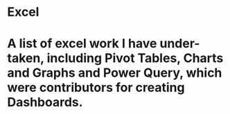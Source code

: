 # Excel
# A list of excel work I have under-taken, including Pivot Tables, Charts and Graphs and Power Query, which were contributors for creating Dashboards.

